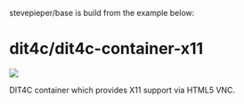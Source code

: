 stevepieper/base is build from the example below:

# dit4c/dit4c-container-x11

[![](https://badge.imagelayers.io/dit4c/dit4c-container-x11:latest.svg)](https://imagelayers.io/?images=dit4c/dit4c-container-x11:latest)

DIT4C container which provides X11 support via HTML5 VNC.
